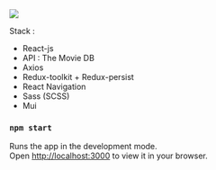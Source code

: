 
<img src="https://img.icons8.com/emoji/48/000000/clapper-board-emoji.png"/>

Stack : 
- React-js
- API : The Movie DB
- Axios
- Redux-toolkit + Redux-persist
- React Navigation
- Sass (SCSS)
- Mui



### `npm start`

Runs the app in the development mode.\
Open [http://localhost:3000](http://localhost:3000) to view it in your browser.
